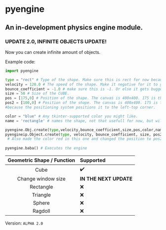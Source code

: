 # pyengine
## An in-development physics engine module.


### UPDATE 2.0, INFINITE OBJECTS UPDATE!
Now you can create infinite amount of objects.

Example code:
```python
import pyengine

type = "rect" # Type of the shape. Make sure this is rect for now because no other shapes are supported at the current moment.
velocity = 120.0 # The speed of the shape. Make it negative for it to go up.
bounce_coefficient = -1.0 # make sure this is -1. Or else it gets bugged.
size = 50 # Size of the CUBE.
pos = [175,0] # Position of the shape. The canvas is 400x400. 175 is the center 
pos2 = [100,0] # Position of the shape. The canvas is 400x400. 175 is the center 
#because the positioning system positions it to the left-top corner.

color = "blue" # Any tkinter-supported color you might like.
name = 'rectangle' # names the shape, not that usefull for now, but will be in the later versions.

pyengine.Obj.create(type,velocity,bounce_coefficient,size,pos,color,name) # Creates the object. 
pyengineip.Object.create(type, velocity, bounce_coefficient, size, pos2, "red", "obj2") # The second object. Make sure the names are not the same. 
 # Also made the color red in this one and changed the position to pos2, the second variable for position.
 
pyengine.baba() # Executes the engine
```

|                               Geometric Shape / Function                               |                         Supported                                             
|:--------------------------------------------------------------------------------------:|:-------------------------------------------------------------------|
| Cube                                                                                   | ✔️                                                                |
| Change window size  | **IN THE NEXT UPDATE**
| Rectangle                                                                              | ❌                                                     |
| Triangle  | ❌
| Sphere | ❌
| Ragdoll | ❌


Version: ``ALPHA 2.0``

